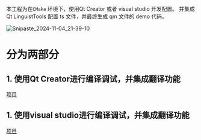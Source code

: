 本工程为在`CMake` 环境下，使用Qt Creator 或者 visual studio 开发配置。
并集成Qt LinguistTools 配置 ts 文件，并最终生成 qm 文件的 demo 代码。


![Snipaste_2024-11-04_21-39-10](https://github.com/user-attachments/assets/5a870a72-0643-48d2-a2fa-fb04c95312c5)

# 分为两部分
## 1. 使用Qt Creator进行编译调试，并集成翻译功能


[项目](./qtcreator_translate_demo/)

## 1. 使用visual studio进行编译调试，并集成翻译功能

[项目](./visual_studio_translate_demo/)

